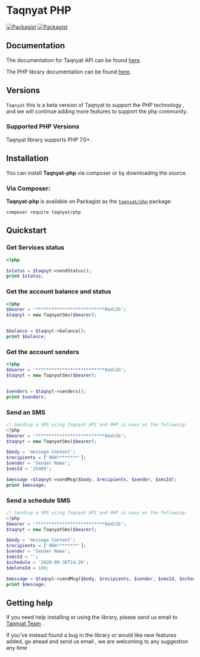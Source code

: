 # Taqnyat PHP

[![Packagist](https://img.shields.io/badge/packagist-v1.0.1-blue)](https://packagist.org/packages/taqnyat/php)
[![Packagist](https://img.shields.io/badge/Download-12.4KB-Green)](https://packagist.org/packages/taqnyat/php)


## Documentation

The documentation for Taqnyat API can be found [here][apidocs].

The PHP library documentation can be found [here][libdocs].

## Versions

`Taqnyat` this is a beta version of Taqnyat to support the PHP technology , and we will continue adding more features to support the php community.
### Supported PHP Versions

Taqnyat library supports PHP 7.0+.

## Installation

You can install **Taqnyat-php** via composer or by downloading the source.

### Via Composer:

**Taqnyat-php** is available on Packagist as the
[`taqnyat/php`](https://packagist.org/packages/taqnyat/php) package:

```
composer require taqnyat/php
```

## Quickstart

### Get Services status

```php
<?php

$status = $taqnyt->sendStatus();
print $status;
```

### Get the account balance and status

```php
<?php
$bearer = '**************************0adc2b';
$taqnyt = new TaqnyatSms($bearer);


$balance = $taqnyt->balance();
print $balance;
```

### Get the account senders

```php
<?php
$bearer = '**************************0adc2b';
$taqnyt = new TaqnyatSms($bearer);


$senders = $taqnyt->senders();
print $senders;
```

### Send an SMS

```php
// Sending a SMS using Taqnyat API and PHP is easy as the following:
<?php
$bearer = '**************************0adc2b';
$taqnyt = new TaqnyatSms($bearer);

$body = 'message Content';
$recipients = ['966********'];
$sender = 'Sender Name';
$smsId = '25489';

$message =$taqnyt->sendMsg($body, $recipients, $sender, $smsId);
print $message;
```

### Send a schedule SMS

```php
// Sending a SMS using Taqnyat API and PHP is easy as the following:
<?php
$bearer = '**************************0adc2b';
$taqnyt = new TaqnyatSms($bearer);

$body = 'message Content';
$recipients = ['966********'];
$sender = 'Sender Name';
$smsId = '';
$schedule = '2020-09-30T14:26';
$deleteId = 100;

$message = $taqnyt->sendMsg($body, $recipients, $sender, $smsId, $scheduled, $deleteId);
print $message;
```

## Getting help

If you need help installing or using the library, please send us email to [Taqnyat Team](mailto:dev@taqnyat.sa) .

If you've instead found a bug in the library or would like new features added, go ahead and send us email , we are welcoming to any suggestion any time

[apidocs]: http://taqnyat.sa/documentation
[libdocs]: https://github.com/taqnyat/php/blob/master/README.md
